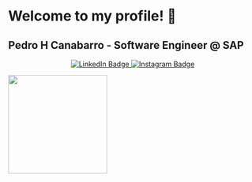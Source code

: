 <h1> Welcome to my profile! 👋 </h1>
<h2>Pedro H Canabarro - Software Engineer @ SAP</h2>
<p align="center">
  <a href="https://linkedin.com/in/pcanabarro">
    <img src="https://img.shields.io/badge/LinkedIn-0077B5?style=for-the-badge&logo=linkedin&logoColor=white" alt="LinkedIn Badge"/>
  </a>
  <a href="https://instagram.com/pcanabarro_">
    <img src="https://img.shields.io/badge/Instagram-E4405F?style=for-the-badge&logo=instagram&logoColor=white" alt="Instagram Badge"/>
  </a>
</p>

<div>
  <a href="https://github.com/pcanabarro">
<!--   <img height="160em" src="https://github-readme-stats.vercel.app/api?username=pcanabarro&show_icons=true&theme=github_dark&include_all_commits=true&count_private=true"/> -->
  <img height="200em" src="https://github-readme-stats.vercel.app/api/top-langs/?username=pcanabarro&layout=compact&theme=github_dark&langs_count=16"/>
</div>
